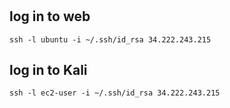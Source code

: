 # 

## log in to web

```
ssh -l ubuntu -i ~/.ssh/id_rsa 34.222.243.215
```

## log in to Kali

```
ssh -l ec2-user -i ~/.ssh/id_rsa 34.222.243.215
```
